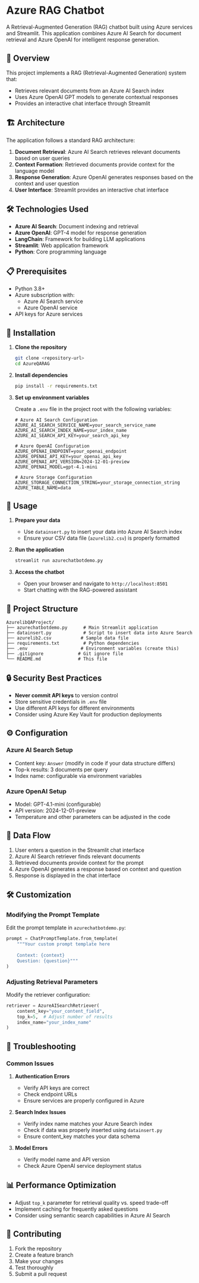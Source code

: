 # Azure RAG Chatbot

A Retrieval-Augmented Generation (RAG) chatbot built using Azure services and Streamlit. This application combines Azure AI Search for document retrieval and Azure OpenAI for intelligent response generation.

## 🚀 Overview

This project implements a RAG (Retrieval-Augmented Generation) system that:
- Retrieves relevant documents from an Azure AI Search index
- Uses Azure OpenAI GPT models to generate contextual responses
- Provides an interactive chat interface through Streamlit

## 🏗️ Architecture

The application follows a standard RAG architecture:

1. **Document Retrieval**: Azure AI Search retrieves relevant documents based on user queries
2. **Context Formation**: Retrieved documents provide context for the language model
3. **Response Generation**: Azure OpenAI generates responses based on the context and user question
4. **User Interface**: Streamlit provides an interactive chat interface

## 🛠️ Technologies Used

- **Azure AI Search**: Document indexing and retrieval
- **Azure OpenAI**: GPT-4 model for response generation
- **LangChain**: Framework for building LLM applications
- **Streamlit**: Web application framework
- **Python**: Core programming language

## 📋 Prerequisites

- Python 3.8+
- Azure subscription with:
  - Azure AI Search service
  - Azure OpenAI service
- API keys for Azure services

## 🔧 Installation

1. **Clone the repository**
   ```bash
   git clone <repository-url>
   cd AzureQARAG
   ```

2. **Install dependencies**
   ```bash
   pip install -r requirements.txt
   ```

3. **Set up environment variables**
   
   Create a `.env` file in the project root with the following variables:
   ```env
   # Azure AI Search Configuration
   AZURE_AI_SEARCH_SERVICE_NAME=your_search_service_name
   AZURE_AI_SEARCH_INDEX_NAME=your_index_name
   AZURE_AI_SEARCH_API_KEY=your_search_api_key

   # Azure OpenAI Configuration
   AZURE_OPENAI_ENDPOINT=your_openai_endpoint
   AZURE_OPENAI_API_KEY=your_openai_api_key
   AZURE_OPENAI_API_VERSION=2024-12-01-preview
   AZURE_OPENAI_MODEL=gpt-4.1-mini

   # Azure Storage Configuration
   AZURE_STORAGE_CONNECTION_STRING=your_storage_connection_string
   AZURE_TABLE_NAME=data
   ```

## 🚀 Usage

1. **Prepare your data**
   - Use `datainsert.py` to insert your data into Azure AI Search index
   - Ensure your CSV data file (`azurelib2.csv`) is properly formatted

2. **Run the application**
   ```bash
   streamlit run azurechatbotdemo.py
   ```

3. **Access the chatbot**
   - Open your browser and navigate to `http://localhost:8501`
   - Start chatting with the RAG-powered assistant

## 📁 Project Structure

```
AzurelibQAProject/
├── azurechatbotdemo.py      # Main Streamlit application
├── datainsert.py            # Script to insert data into Azure Search
├── azurelib2.csv           # Sample data file
├── requirements.txt         # Python dependencies
├── .env                    # Environment variables (create this)
├── .gitignore             # Git ignore file
└── README.md              # This file
```

## 🔒 Security Best Practices

- **Never commit API keys** to version control
- Store sensitive credentials in `.env` file
- Use different API keys for different environments
- Consider using Azure Key Vault for production deployments

## ⚙️ Configuration

### Azure AI Search Setup
- Content key: `Answer` (modify in code if your data structure differs)
- Top-k results: 3 documents per query
- Index name: configurable via environment variables

### Azure OpenAI Setup
- Model: GPT-4.1-mini (configurable)
- API version: 2024-12-01-preview
- Temperature and other parameters can be adjusted in the code

## 🔄 Data Flow

1. User enters a question in the Streamlit chat interface
2. Azure AI Search retriever finds relevant documents
3. Retrieved documents provide context for the prompt
4. Azure OpenAI generates a response based on context and question
5. Response is displayed in the chat interface

## 🛠️ Customization

### Modifying the Prompt Template
Edit the prompt template in `azurechatbotdemo.py`:
```python
prompt = ChatPromptTemplate.from_template(
    """Your custom prompt template here
    
    Context: {context}
    Question: {question}"""
)
```

### Adjusting Retrieval Parameters
Modify the retriever configuration:
```python
retriever = AzureAISearchRetriever(
    content_key="your_content_field",
    top_k=5,  # Adjust number of results
    index_name="your_index_name"
)
```

## 🐛 Troubleshooting

### Common Issues

1. **Authentication Errors**
   - Verify API keys are correct
   - Check endpoint URLs
   - Ensure services are properly configured in Azure

2. **Search Index Issues**
   - Verify index name matches your Azure Search index
   - Check if data was properly inserted using `datainsert.py`
   - Ensure content_key matches your data schema

3. **Model Errors**
   - Verify model name and API version
   - Check Azure OpenAI service deployment status

## 📊 Performance Optimization

- Adjust `top_k` parameter for retrieval quality vs. speed trade-off
- Implement caching for frequently asked questions
- Consider using semantic search capabilities in Azure AI Search

## 🤝 Contributing

1. Fork the repository
2. Create a feature branch
3. Make your changes
4. Test thoroughly
5. Submit a pull request
